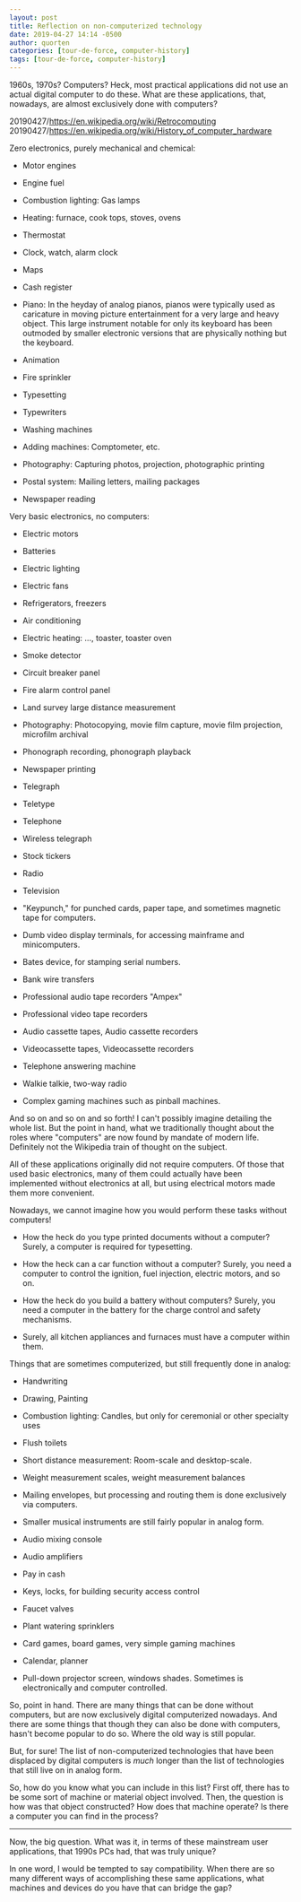 ```yaml
---
layout: post
title: Reflection on non-computerized technology
date: 2019-04-27 14:14 -0500
author: quorten
categories: [tour-de-force, computer-history]
tags: [tour-de-force, computer-history]
---
```


1960s, 1970s?  Computers?  Heck, most practical applications did not
use an actual digital computer to do these.  What are these
applications, that, nowadays, are almost exclusively done with
computers?

20190427/https://en.wikipedia.org/wiki/Retrocomputing  
20190427/https://en.wikipedia.org/wiki/History_of_computer_hardware

Zero electronics, purely mechanical and chemical:

* Motor engines

* Engine fuel

* Combustion lighting: Gas lamps

* Heating: furnace, cook tops, stoves, ovens

* Thermostat

* Clock, watch, alarm clock

* Maps

* Cash register

<!-- more -->

* Piano: In the heyday of analog pianos, pianos were typically used as
  caricature in moving picture entertainment for a very large and
  heavy object.  This large instrument notable for only its keyboard
  has been outmoded by smaller electronic versions that are physically
  nothing but the keyboard.

* Animation

* Fire sprinkler

* Typesetting

* Typewriters

* Washing machines

* Adding machines: Comptometer, etc.

* Photography: Capturing photos, projection, photographic printing

* Postal system: Mailing letters, mailing packages

* Newspaper reading

Very basic electronics, no computers:

* Electric motors

* Batteries

* Electric lighting

* Electric fans

* Refrigerators, freezers

* Air conditioning

* Electric heating: ..., toaster, toaster oven

* Smoke detector

* Circuit breaker panel

* Fire alarm control panel

* Land survey large distance measurement

* Photography: Photocopying, movie film capture, movie film projection,
  microfilm archival

* Phonograph recording, phonograph playback

* Newspaper printing

* Telegraph

* Teletype

* Telephone

* Wireless telegraph

* Stock tickers

* Radio

* Television

* "Keypunch," for punched cards, paper tape, and sometimes magnetic
  tape for computers.

* Dumb video display terminals, for accessing mainframe and
  minicomputers.

* Bates device, for stamping serial numbers.

* Bank wire transfers

* Professional audio tape recorders "Ampex"

* Professional video tape recorders

* Audio cassette tapes, Audio cassette recorders

* Videocassette tapes, Videocassette recorders

* Telephone answering machine

* Walkie talkie, two-way radio

* Complex gaming machines such as pinball machines.

And so on and so on and so forth!  I can't possibly imagine detailing
the whole list.  But the point in hand, what we traditionally thought
about the roles where "computers" are now found by mandate of modern
life.  Definitely not the Wikipedia train of thought on the subject.

All of these applications originally did not require computers.  Of
those that used basic electronics, many of them could actually have
been implemented without electronics at all, but using electrical
motors made them more convenient.

Nowadays, we cannot imagine how you would perform these tasks without
computers!

* How the heck do you type printed documents without a computer?
  Surely, a computer is required for typesetting.

* How the heck can a car function without a computer?  Surely, you
  need a computer to control the ignition, fuel injection, electric
  motors, and so on.

* How the heck do you build a battery without computers?  Surely, you
  need a computer in the battery for the charge control and safety
  mechanisms.

* Surely, all kitchen appliances and furnaces must have a computer
  within them.

Things that are sometimes computerized, but still frequently done in
analog:

* Handwriting

* Drawing, Painting

* Combustion lighting: Candles, but only for ceremonial or other
  specialty uses

* Flush toilets

* Short distance measurement: Room-scale and desktop-scale.

* Weight measurement scales, weight measurement balances

* Mailing envelopes, but processing and routing them is done
  exclusively via computers.

* Smaller musical instruments are still fairly popular in analog form.

* Audio mixing console

* Audio amplifiers

* Pay in cash

* Keys, locks, for building security access control

* Faucet valves

* Plant watering sprinklers

* Card games, board games, very simple gaming machines

* Calendar, planner

* Pull-down projector screen, windows shades.  Sometimes is
  electronically and computer controlled.

So, point in hand.  There are many things that can be done without
computers, but are now exclusively digital computerized nowadays.  And
there are some things that though they can also be done with
computers, hasn't become popular to do so.  Where the old way is still
popular.

But, for sure!  The list of non-computerized technologies that have
been displaced by digital computers is _much_ longer than the list of
technologies that still live on in analog form.

So, how do you know what you can include in this list?  First off,
there has to be some sort of machine or material object involved.
Then, the question is how was that object constructed?  How does that
machine operate?  Is there a computer you can find in the process?

----------

Now, the big question.  What was it, in terms of these mainstream user
applications, that 1990s PCs had, that was truly unique?

In one word, I would be tempted to say compatibility.  When there are
so many different ways of accomplishing these same applications, what
machines and devices do you have that can bridge the gap?
